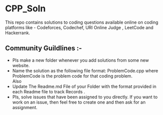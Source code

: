 # CPP_Soln
This repo contains solutions to coding questions available online on coding platforms like - Codeforces, Codechef, URI Online Judge , LeetCode and Hackerrank.

## Community Guildlines :-

<ul>
<li> Pls make a new folder whenever you add solutions from some new website.</li>
<li> Name the solution as the following file format: ProblemCode.cpp where ProblemCode is the problem code for that coding problem. </li>
Also 
<li>Update The Readme.md File of your Folder with the format provided in each Readme file to track Records .</li>
<li>Pls, solve issues that have been assigned to you directly. If you want to work on an issue, then feel free to create one and then ask for an assignment.</li>
</ul>
